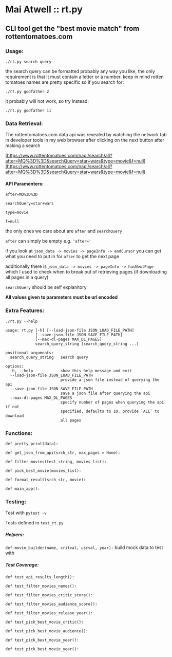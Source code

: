 # Mai Atwell  ::  rt.py 

## CLI tool get the "best movie match" from rottentomatoes.com

### Usage:

`./rt.py search query`

the search query can be formatted probably any way you like, the only
requirement is that it must contain a letter or a number. keep in mind rotten tomatoes names are pretty specific so if you search for:

`./rt.py godfather 2` 

it probably will not work, so try instead:

`./rt.py godfather ii`

### Data Retrieval:

The rottentomatoes.com data api was revealed by watching the network tab in developer tools in my web browser after clicking on the next button after making a search

[https://www.rottentomatoes.com/napi/search/all?after=MQ%3D%3D&searchQuery=star+wars&type=movie&f=null](https://www.rottentomatoes.com/napi/search/all?after=MQ%3D%3D&searchQuery=star+wars&type=movie&f=null)

#### API Paramenters:
`after=MQ%3D%3D`

`searchQuery=star+wars`

`type=movie`

`f=null`

the only ones we care about are `after` and `searchQuery`

`after` can simply be empty e.g. ` 'after=' `

if you look at ` json_data -> movies -> pageInfo -> endCursor ` you can get what you need to put in for ` after ` to get the next page

additionally there is ` json_data -> movies -> pageInfo -> hasNextPage ` which I used to check when to break out of retrieving pages (if downloading all pages in a query)

`searchQuery` should be self explanitory

**All values given to parameters must be url encoded**

### Extra Features:

`./rt.py --help`


```
usage: rt.py [-h] [--load-json-file JSON_LOAD_FILE_PATH]
             [--save-json-file JSON_SAVE_FILE_PATH]
             [--max-dl-pages MAX_DL_PAGES]
             search_query_string [search_query_string ...]

positional arguments:
  search_query_string   search query

options:
  -h, --help            show this help message and exit
  --load-json-file JSON_LOAD_FILE_PATH
                        provide a json file instead of querying the api
  --save-json-file JSON_SAVE_FILE_PATH
                        save a json file after querying the api
  --max-dl-pages MAX_DL_PAGES
                        specify number of pages when querying the api. if not
                        specified, defaults to 10. provide `ALL` to download
                        all pages

```


### Functions: 

`def pretty_print(data):`

`def get_json_from_api(srch_str, max_pages = None):` 

`def filter_movies(test_string, movies_list):`

`def pick_best_movie(movies_list):`

`def format_result(srch_str, movie):`

`def main_app():`

### Testing:

Test with `pytest -v`

Tests defined in `test_rt.py`

##### Helpers:

`def movie_builder(name, critval, usrval, year):` build mock data to test with

##### Test Coverage:

`def test_api_results_length():`

`def test_filter_movies_names():`

`def test_filter_movies_critic_score():`

`def test_filter_movies_audience_score():`

`def test_filter_movies_release_year():`

`def test_pick_best_movie_critic():`

`def test_pick_best_movie_audience():`

`def test_pick_best_movie_year():`

`def test_pick_best_movie_year():`


